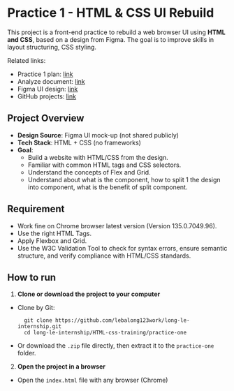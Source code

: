 
# Practice 1 - HTML & CSS UI Rebuild

This project is a front-end practice to rebuild a web browser UI using **HTML and CSS**, based on a design from Figma. The goal is to improve skills in layout structuring, CSS styling.

Related links:

- Practice 1 plan: [link](https://docs.google.com/document/d/1toAsZ9KXnXPr7Mw9hBQYXT3Wa2Id4vw0vF8mL6OMSd4/edit?pli=1&tab=t.chxlu1j1zl17)
- Analyze document: [link](https://docs.google.com/document/d/1toAsZ9KXnXPr7Mw9hBQYXT3Wa2Id4vw0vF8mL6OMSd4/edit?pli=1&tab=t.nt89t697d8aq)
- Figma UI design: [link](https://www.figma.com/design/8p6KclP2GuzXknabZrCjoa/E-commerce-%7C-Website-design-%7C-Bookstore--Community-?node-id=1-414&t=Ct2uJTPblmKxzRRF-0)
- GitHub projects: [link](https://github.com/users/lebalong123work/projects/1/views/1?query=sort%3Aupdated-desc+is%3Aopen)

## Project Overview

- **Design Source**: Figma UI mock-up (not shared publicly)
- **Tech Stack**: HTML + CSS (no frameworks)
- **Goal**:
  - Build a website with HTML/CSS from the design.
  - Familiar with common HTML tags and CSS selectors.
  - Understand the concepts of Flex and Grid.
  - Understand about what is the component, how to split 1 the design into component, what is the benefit of split component.


## Requirement

- Work fine on Chrome browser latest version (Version 135.0.7049.96).
- Use the right HTML Tags.
- Apply Flexbox and Grid.
- Use the W3C Validation Tool to check for syntax errors, ensure semantic structure, and verify compliance with HTML/CSS standards.

## How to run

1. **Clone or download the project to your computer**

- Clone by Git:
  ```
    git clone https://github.com/lebalong123work/long-le-internship.git
    cd long-le-internship/HTML-css-training/practice-one
  ```
- Or download the `.zip` file directly, then extract it to the `practice-one` folder.
2. **Open the project in a browser**

- Open the `index.html` file with any browser (Chrome)
